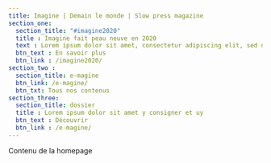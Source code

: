 ```yaml
---
title: Imagine | Demain le monde | Slow press magazine
section_one:
  section_title: "#imagine2020"
  title : Imagine fait peau neuve en 2020
  text : Lorem ipsum dolor sit amet, consectetur adipiscing elit, sed do eiusmod tempor incididunt ut labore et dolore magna aliqua. Ut enim ad minim veniam, quis nostrud exercitation ullamco laboris nisi ut aliquip ex ea commodo consequat. 
  btn_text : En savoir plus
  btn_link : /imagine2020/
section_two :
  section_title: e-magine
  btn_link: /e-magine/
  btn_txt: Tous nos contenus
section_three:
  section_title: dossier
  title : Lorem ipsum dolor sit amet y consigner et uy
  btn_text : Découvrir
  btn_link : /e-magine/
---
```


Contenu de la homepage